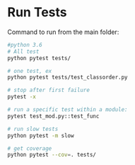 

# Run Tests


Command to run from the main folder:

```bash
#python 3.6
# All test
python pytest tests/

# one test, ex
python pytest tests/test_classorder.py 

# stop after first failure
pytest -x          

# run a specific test within a module:
pytest test_mod.py::test_func

# run slow tests
python pytest -m slow

# get coverage
python pytest --cov=. tests/
```
